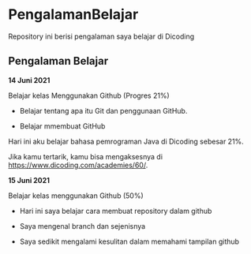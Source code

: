 # PengalamanBelajar
Repository ini berisi pengalaman saya belajar di Dicoding

## Pengalaman Belajar
**14 Juni 2021**

Belajar kelas Menggunakan Github (Progres 21%)

* Belajar tentang apa itu Git dan penggunaan GitHub.

* Belajar mmembuat GitHub 

Hari ini aku belajar bahasa pemrograman Java di Dicoding sebesar 21%. 

Jika kamu tertarik, kamu bisa mengaksesnya di https://www.dicoding.com/academies/60/.

**15 Juni 2021**

Belajar kelas menggunakan Github (50%)

* Hari ini saya belajar cara membuat repository dalam github
  
* Saya mengenal branch dan sejenisnya
  
* Saya sedikit mengalami kesulitan dalam memahami tampilan github
